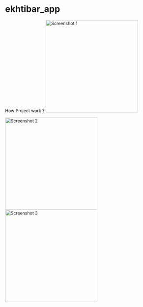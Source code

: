 # ekhtibar_app

How Project work ? 
<img src="https://github.com/user-attachments/assets/23ce5969-8c5c-42b3-ba93-8b7aec67aa21" alt="Screenshot 1" width="300"/>

<img src="https://github.com/user-attachments/assets/d93e3cb1-20c3-4189-a1c5-ea9af9327d3f" alt="Screenshot 2" width="300"/>

<img src="https://github.com/user-attachments/assets/ce428fb1-7a43-40bf-9a47-3d655e2d7ebf" alt="Screenshot 3" width="300"/>
